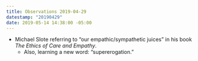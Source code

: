 ```yaml
---
title: Observations 2019-04-29
datestamp: "20190429"
date: 2019-05-14 14:38:00 -05:00
---
```


- Michael Slote referring to “our empathic/sympathetic juices” in his book *The Ethics of Care and Empathy*.
	- Also, learning a new word: “supererogation.”
